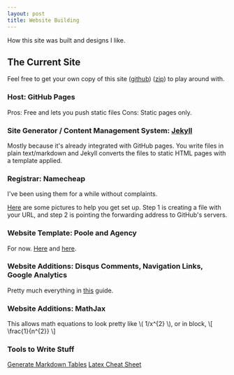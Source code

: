 ```yaml
---
layout: post
title: Website Building
---
```


<!--TODO: history of past sites -->

How this site was built and designs I like.
<!--end excerpt-->

## The Current Site

Feel free to get your own copy of this site
([github](https://github.com/victorgan/victorgan.github.io))
([zip](https://github.com/victorgan/victorgan.github.io/archive/master.zip)) to
play around with.

### Host: GitHub Pages
Pros: Free and lets you push static files
Cons: Static pages only.

### Site Generator / Content Management System: [Jekyll](http://jekyllrb.com/)
Mostly because it's already integrated with GitHub pages. You write files in
plain text/markdown and Jekyll converts the files to static HTML pages with a
template applied.  

### Registrar: Namecheap
I've been using them for a while without complaints.

[Here](http://davidensinger.com/2013/03/setting-the-dns-for-github-pages-on-namecheap/)
are some pictures to help you get set up. Step 1 is creating a file with your
URL, and step 2 is pointing the forwarding address to GitHub's servers.

### Website Template: Poole and Agency
For now. [Here](http://getpoole.com/)
and [here](http://startbootstrap.com/template-overviews/agency/).

### Website Additions: Disqus Comments, Navigation Links, Google Analytics
Pretty much everything in
[this](http://joshualande.com/jekyll-github-pages-poole/) guide.

### Website Additions: MathJax
This allows math equations to look pretty like \\( 1/x^{2} \\), 
or in block, \\[ \frac{1}{n^{2}} \\] 

### Tools to Write Stuff

[Generate Markdown Tables](http://www.tablesgenerator.com/markdown_tables)
[Latex Cheat Sheet](http://www.stdout.org/~winston/latex/latexsheet.pdf)
